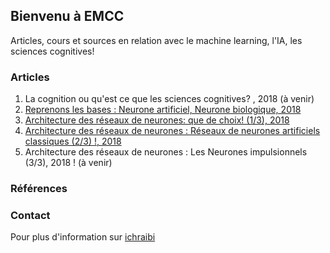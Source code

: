 ## Bienvenu à EMCC

Articles, cours et sources en relation avec le machine learning, l'IA, les sciences cognitives!

### Articles  

1. La cognition ou qu'est ce que les sciences cognitives? , 2018 (à venir)
2. [Reprenons les bases : Neurone artificiel, Neurone biologique, 2018](http://www.scilogs.fr/intelligence-mecanique/reprenons-bases-neurone-artificiel-neurone-biologique/)
3. [Architecture des réseaux de neurones: que de choix! (1/3), 2018](http://www.scilogs.fr/intelligence-mecanique/architecture-reseaux-de-neurones-de-choix/)
4. [Architecture des réseaux de neurones : Réseaux de neurones artificiels classiques (2/3) !, 2018](http://www.scilogs.fr/intelligence-mecanique/architecture-des-reseaux-de-neurones-reseaux-de-neurones-artificiels-classiques-2-3/)
5. Architecture des réseaux de neurones : Les Neurones impulsionnels (3/3), 2018 ! (à venir)


### Références  


### Contact

Pour plus d'information sur [ichraibi](http://www.scilogs.fr/intelligence-mecanique/author/ichraibik/)
